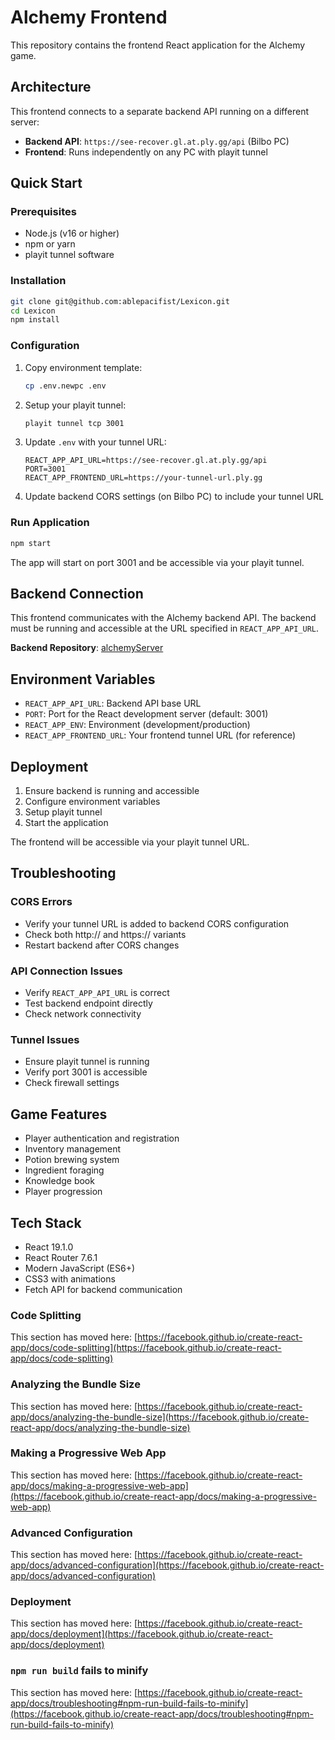 # Alchemy Frontend

This repository contains the frontend React application for the Alchemy game.

## Architecture

This frontend connects to a separate backend API running on a different server:
- **Backend API**: `https://see-recover.gl.at.ply.gg/api` (Bilbo PC)
- **Frontend**: Runs independently on any PC with playit tunnel

## Quick Start

### Prerequisites
- Node.js (v16 or higher)
- npm or yarn
- playit tunnel software

### Installation
```bash
git clone git@github.com:ablepacifist/Lexicon.git
cd Lexicon
npm install
```

### Configuration
1. Copy environment template:
   ```bash
   cp .env.newpc .env
   ```

2. Setup your playit tunnel:
   ```bash
   playit tunnel tcp 3001
   ```

3. Update `.env` with your tunnel URL:
   ```env
   REACT_APP_API_URL=https://see-recover.gl.at.ply.gg/api
   PORT=3001
   REACT_APP_FRONTEND_URL=https://your-tunnel-url.ply.gg
   ```

4. Update backend CORS settings (on Bilbo PC) to include your tunnel URL

### Run Application
```bash
npm start
```

The app will start on port 3001 and be accessible via your playit tunnel.

## Backend Connection

This frontend communicates with the Alchemy backend API. The backend must be running and accessible at the URL specified in `REACT_APP_API_URL`.

**Backend Repository**: [alchemyServer](https://github.com/ablepacifist/alchemyServer)

## Environment Variables

- `REACT_APP_API_URL`: Backend API base URL
- `PORT`: Port for the React development server (default: 3001)
- `REACT_APP_ENV`: Environment (development/production)
- `REACT_APP_FRONTEND_URL`: Your frontend tunnel URL (for reference)

## Deployment

1. Ensure backend is running and accessible
2. Configure environment variables
3. Setup playit tunnel
4. Start the application

The frontend will be accessible via your playit tunnel URL.

## Troubleshooting

### CORS Errors
- Verify your tunnel URL is added to backend CORS configuration
- Check both http:// and https:// variants
- Restart backend after CORS changes

### API Connection Issues
- Verify `REACT_APP_API_URL` is correct
- Test backend endpoint directly
- Check network connectivity

### Tunnel Issues
- Ensure playit tunnel is running
- Verify port 3001 is accessible
- Check firewall settings

## Game Features

- Player authentication and registration
- Inventory management
- Potion brewing system
- Ingredient foraging
- Knowledge book
- Player progression

## Tech Stack

- React 19.1.0
- React Router 7.6.1
- Modern JavaScript (ES6+)
- CSS3 with animations
- Fetch API for backend communication

### Code Splitting

This section has moved here: [https://facebook.github.io/create-react-app/docs/code-splitting](https://facebook.github.io/create-react-app/docs/code-splitting)

### Analyzing the Bundle Size

This section has moved here: [https://facebook.github.io/create-react-app/docs/analyzing-the-bundle-size](https://facebook.github.io/create-react-app/docs/analyzing-the-bundle-size)

### Making a Progressive Web App

This section has moved here: [https://facebook.github.io/create-react-app/docs/making-a-progressive-web-app](https://facebook.github.io/create-react-app/docs/making-a-progressive-web-app)

### Advanced Configuration

This section has moved here: [https://facebook.github.io/create-react-app/docs/advanced-configuration](https://facebook.github.io/create-react-app/docs/advanced-configuration)

### Deployment

This section has moved here: [https://facebook.github.io/create-react-app/docs/deployment](https://facebook.github.io/create-react-app/docs/deployment)

### `npm run build` fails to minify

This section has moved here: [https://facebook.github.io/create-react-app/docs/troubleshooting#npm-run-build-fails-to-minify](https://facebook.github.io/create-react-app/docs/troubleshooting#npm-run-build-fails-to-minify)
